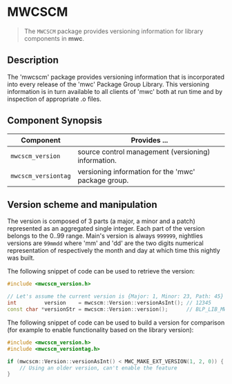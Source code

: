 MWCSCM
======
> The `MWCSCM` package provides versioning information for library components
> in **mwc**.


Description
-----------
The 'mwcscm' package provides versioning information that is incorporated into
every release of the 'mwc' Package Group Library.  This versioning information
is in turn available to all clients of 'mwc' both at run time and by inspection
of appropriate .o files.


Component Synopsis
------------------
Component           | Provides ...
--------------------|-----------------------------------------------------------
`mwcscm_version`    | source control management (versioning) information.
`mwcscm_versiontag` | versioning information for the 'mwc' package group.


Version scheme and manipulation
-------------------------------
The version is composed of 3 parts (a major, a minor and a patch) represented as
an aggregated single integer.  Each part of the version belongs to the 0..99
range.  Main's version is always `999999`, nightlies versions are `99mmdd`
where 'mm' and 'dd' are the two digits numerical representation of respectively
the month and day at which time this nightly was built.

The following snippet of code can be used to retrieve the version:

```c++
#include <mwcscm_version.h>

// Let's assume the current version is {Major: 1, Minor: 23, Path: 45}
int         version    = mwcscm::Version::versionAsInt(); // 12345
const char *versionStr = mwcscm::Version::version();      // BLP_LIB_MWC_1.23.45
```

The following snippet of code can be used to build a version for comparison
(for example to enable functionality based on the library version):

```c++
#include <mwcscm_version.h>
#include <mwcscm_versiontag.h>

if (mwcscm::Version::versionAsInt() < MWC_MAKE_EXT_VERSION(1, 2, 0)) {
    // Using an older version, can't enable the feature
}
```
